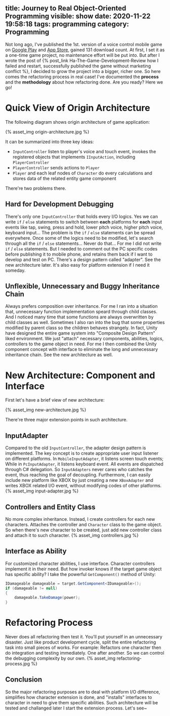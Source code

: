 title: Journey to Real Object-Oriented Programming
visible: show
date: 2020-11-22 19:58:18
tags: programming
category: Programming
---

Not long ago, I've published the 1st. version of a voice control mobile game on [Google Play](https://play.google.com/store/apps/details?id=com.TzuChaoWang.Ha) and [App Store](https://apps.apple.com/tw/app/ha/id1534485753), gained 131 download count.
At first, I set it as a one-time game project, no maintenance effort will be put into. But after I wrote the post of {% post_link Ha-The-Game-Development-Review how I failed and restart, successfully published the game without marketing conflict %}, I decided to grow the project into a bigger, richer one. So here comes the refactoring process in real case! I've documented the **process** and the **methodology** about how refactoring done. Are you ready? Here we go!

<!-- more -->

# Quick View of Origin Architecture
The following diagram shows origin architecture of game application:

{% asset_img origin-architecture.jpg %}

It can be summarized into three key ideas:
- `InputController` listen to player's voice and touch event, invokes the registered objects that implements `IInputAction`, including `PlayerController`
- `PlayerController` sends actions to `Player`
- `Player` and each leaf nodes of `Character` do every calculations and stores data of the related entity game component

There're two problems there.

## Hard for Development Debugging
There's only one `InputController` that holds every I/O logics. Yes we can write `if` / `else` statements to switch between **each** platforms for **each** input events like tap, swing, press and hold, lower pitch voice, higher pitch voice, keyboard input... The problem is the `if` / `else` statements can be spread everywhere. Once some of the logics need to be modified, let's search through all the `if` / `else` statements... Never do that... For me I did not write `if` / `else` statements. But I needed to comment out the PC specific codes before publishing it to mobile phone, and retains them back if I want to develop and test on PC.
There's a design pattern called "adapter". See the new architecture later. It's also easy for platform extension if I need it someday.

## Unflexible, Unnecessary and Buggy Inheritance Chain
Always prefers composition over inheritance. For me I ran into a situation that, unnecessary function implementation speard through child classes. And I noticed many time that some functions are always overwritten by child classes as well. Sometimes I also ran into the bug that some properties modified by parent class so the children behaves strangely.
In fact, Unity have designed the entire game system into "Composite Design Pattern" liked environment. We just "attach" necessary components, abilities, logics, controllers to the game object in need.
For me I then combined the Unity component concept with interface to eliminate the long and unnecessary inheritance chain. See the new architecture as well.

# New Architecture: Component and Interface
First let's have a brief view of new architecture:

{% asset_img new-architecture.jpg %}

There're three major extension points in such architecture.

## InputAdapter
Compared to the old `InputController`, the adapter design pattern is implemented. The key concept is to create appropriate user input listener on different platforms. In `MobileInputAdapter`, it listens screen touch events; While in `PcInputAdapter`, it listens keyboard event. All events are dispatched through C# delegation. So `InputAdapters` never cares who catches the event, thus reaching the goal of decoupling. Furthermore, I can easily include new platform like XBOX by just creating a new `XBoxAdapter` and writes XBOX related I/O event, without modifying codes of other platforms.
{% asset_img input-adapter.jpg %}

## Controllers and Entity Class
No more complex inheritance. Instead, I create controllers for each new characters. Attaches the controller and `Character` class to the game object. So when there's new character to be created, just add new controller class and attach it to such character.
{% asset_img controllers.jpg %}

## Interface as Ability
For customized character abilities, I use interface. Character controllers implement it in their need. But how invoker knows if the target game object has specific ability? I take the powerful `GetComponent()` method of Unity:
```csharp
IDamageable damageable = target.GetComponent<IDamageable>();
if (damageable != null)
{
	damageable.TakeDamage(power);
}
```

# Refactoring Process
Never does all refactoring then test it. You'll put yourself in an unnecessary disaster. Just like product development cycle, split the entire refactoring task into small pieces of works. For example: Refactors one character then do integration and testing immediately. One after another. So we can control the debugging complexity by our own.
{% asset_img refactoring-process.jpg %}

## Conclusion
So the major refactoring purposes are to deal with platform I/O difference, simplifies how character extension is done, and "installs" interfaces to character in need to give them specific abilities.
Such architecture will be tested and challanged later I start the extension process. Let's see~